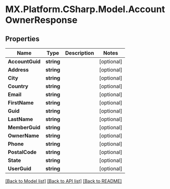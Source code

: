 # MX.Platform.CSharp.Model.AccountOwnerResponse

## Properties

Name | Type | Description | Notes
------------ | ------------- | ------------- | -------------
**AccountGuid** | **string** |  | [optional] 
**Address** | **string** |  | [optional] 
**City** | **string** |  | [optional] 
**Country** | **string** |  | [optional] 
**Email** | **string** |  | [optional] 
**FirstName** | **string** |  | [optional] 
**Guid** | **string** |  | [optional] 
**LastName** | **string** |  | [optional] 
**MemberGuid** | **string** |  | [optional] 
**OwnerName** | **string** |  | [optional] 
**Phone** | **string** |  | [optional] 
**PostalCode** | **string** |  | [optional] 
**State** | **string** |  | [optional] 
**UserGuid** | **string** |  | [optional] 

[[Back to Model list]](../README.md#documentation-for-models) [[Back to API list]](../README.md#documentation-for-api-endpoints) [[Back to README]](../README.md)

